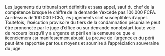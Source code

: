 Les jugements du tribunal sont définitifs et sans appel, sauf du chef de la compétence lorsque le chiffre de la demande n’excède pas 100.000 FCFA.
Au-dessus de 100.000 FCFA, les jugements sont susceptibles d’appel.
Toutefois, l’exécution provisoire du tiers de la condamnation pécuniaire peut être prononcée par le juge d’office ou sur demande nonobstant toute voie de recours lorsqu’il y a urgence et péril en la demeure ou que le licenciement est manifestement abusif.
La preuve de l’urgence et du péril peut être rapportée par tous moyens et soumise à l’appréciation souveraine du juge.